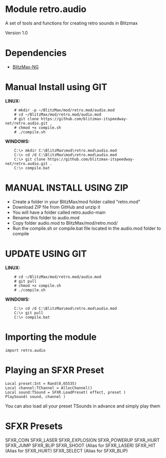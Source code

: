 # Module retro.audio
A set of tools and functions for creating retro sounds in Blitzmax

Version 1.0

# Dependencies
* [BlitzMax-NG](https://blitzmax.org/downloads/)

# Manual Install using GIT
**LINUX:**
```
    # mkdir -p ~/BlitzMax/mod/retro.mod/audio.mod
    # cd ~/BlitzMax/mod/retro.mod/audio.mod
	# git clone https://github.com/blitzmax-itspeedway-net/retro.audio.git .
    # chmod +x compile.sh
    # ./compile.sh
```
**WINDOWS:**
```
    C:\> mkdir C:\BlitzMax\mod\retro.mod\audio.mod
    C:\> cd /d C:\BlitzMax\mod\retro.mod\audio.mod
    C:\> git clone https://github.com/blitzmax-itspeedway-net/retro.audio.git .
    C:\> compile.bat
```

# MANUAL INSTALL USING ZIP
* Create a folder in your BlitzMax/mod folder called "retro.mod"
* Download ZIP file from GitHub and unzip it
* You will have a folder called retro.audio-main
* Rename this folder to audio.mod
* Copy folder audio.mod to BlitzMax/mod/retro.mod/
* Run the compile.sh or compile.bat file located in the audio.mod folder to compile

# UPDATE USING GIT
**LINUX:**
```
    # cd ~/BlitzMax/mod/retro.mod/audio.mod
    # git pull
    # chmod +x compile.sh
    # ./compile.sh
```
**WINDOWS:**
```
    C:\> cd /d C:\BlitzMax\mod\retro.mod\audio.mod
    C:\> git pull
    C:\> compile.bat
```

# Importing the module
```
import retro.audio
```

# Playing an SFXR Preset
```
Local preset:Int = Rand(0,65535)
Local channel:TChannel = AllocChannel()
Local sound:TSound = SFXR.LoadPreset( effect, preset )
PlaySound( sound, channel )
```

You can also load all your preset TSounds in advance and simply play them

# SFXR Presets

SFXR_COIN
SFXR_LASER
SFXR_EXPLOSION
SFXR_POWERUP
SFXR_HURT
SFXR_JUMP
SFXR_BLIP
SFXR_SHOOT  (Alias for SFXR_LASER)
SFXR_HIT	(Alias for SFXR_HURT)
SFXR_SELECT	(Alias for SFXR_BLIP)


